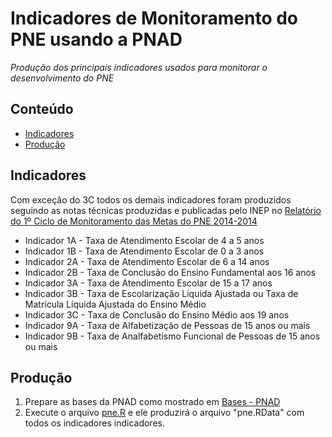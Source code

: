 Indicadores de Monitoramento do PNE usando a PNAD
========

_Produção dos principais indicadores usados para monitorar o desenvolvimento do PNE_

## Conteúdo

- [Indicadores](#indicadores)
- [Produção](#producao)

## Indicadores

Com exceção do 3C todos os demais indicadores foram produzidos seguindo as notas técnicas produzidas e publicadas pelo INEP no
<a href="http://download.inep.gov.br/outras_acoes/estudos_pne/2016/relatorio_pne_2014_a_2016.pdf">Relatório do 1º Ciclo de Monitoramento das Metas do PNE 2014-2014</a>

- Indicador 1A - Taxa de Atendimento Escolar de 4 a 5 anos
- Indicador 1B - Taxa de Atendimento Escolar de 0 a 3 anos
- Indicador 2A - Taxa de Atendimento Escolar de 6 a 14 anos
- Indicador 2B - Taxa de Conclusão do Ensino Fundamental aos 16 anos
- Indicador 3A - Taxa de Atendimento Escolar de 15 a 17 anos
- Indicador 3B - Taxa de Escolarização Líquida Ajustada ou Taxa de Matrícula Líquida Ajustada do Ensino Médio
- Indicador 3C - Taxa de Conclusão do Ensino Médio aos 19 anos
- Indicador 9A - Taxa de Alfabetização de Pessoas de 15 anos ou mais
- Indicador 9B - Taxa de Analfabetismo Funcional de Pessoas de 15 anos ou mais

## Produção

1. Prepare as bases da PNAD como mostrado em <a href="https://github.com/professorvirtual/educadata/blob/master/bases/pnad/README.md" target="_blank">Bases - PNAD</a>
2. Execute o arquivo <a href="https://github.com/professorvirtual/educadata/blob/master/dados/pne/pne.R" target="_blank">pne.R</a> e ele produzirá o arquivo "pne.RData" com todos os indicadores indicadores.
